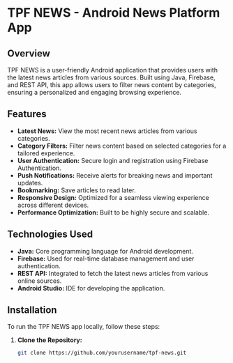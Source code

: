 # TPF NEWS - Android News Platform App

## Overview
TPF NEWS is a user-friendly Android application that provides users with the latest news articles from various sources. Built using Java, Firebase, and REST API, this app allows users to filter news content by categories, ensuring a personalized and engaging browsing experience.

## Features
- **Latest News:** View the most recent news articles from various categories.
- **Category Filters:** Filter news content based on selected categories for a tailored experience.
- **User Authentication:** Secure login and registration using Firebase Authentication.
- **Push Notifications:** Receive alerts for breaking news and important updates.
- **Bookmarking:** Save articles to read later.
- **Responsive Design:** Optimized for a seamless viewing experience across different devices.
- **Performance Optimization:** Built to be highly secure and scalable.

## Technologies Used
- **Java:** Core programming language for Android development.
- **Firebase:** Used for real-time database management and user authentication.
- **REST API:** Integrated to fetch the latest news articles from various online sources.
- **Android Studio:** IDE for developing the application.

## Installation
To run the TPF NEWS app locally, follow these steps:

1. **Clone the Repository:**
   ```bash
   git clone https://github.com/yourusername/tpf-news.git
